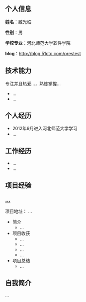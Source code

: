 ## 个人信息

**姓名**：臧光临

**性别**：男

**学校专业**：河北师范大学软件学院

**blog**：http://blog.51cto.com/prestest

## 技术能力

专注并且热爱...，熟练掌握...

- ...
- ...


## 个人经历

- 2012年9月进入河北师范大学学习
- ...

## 工作经历
- ...
- ...

## 项目经验

### [...](#)
项目地址： ...

- 简介
  - ...
- 项目收获
  - ...
  - ...
  - ...
  - ...
- 项目总结
  - ...


## 自我简介

...
